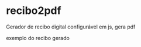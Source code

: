 # recibo2pdf
Gerador de recibo digital configurável em js, gera pdf

exemplo do recibo gerado
<blockquote class="imgur-embed-pub" lang="en" data-id="a/wJoZB"><a href="//imgur.com/wJoZB"></a></blockquote><script async src="//s.imgur.com/min/embed.js" charset="utf-8"></script>
